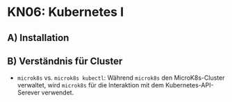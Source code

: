 # KN06: Kubernetes I

## A) Installation

## B) Verständnis für Cluster

- `microk8s` vs. `microk8s kubectl`:
	Während `microk8s` den MicroK8s-Cluster verwaltet, wird `microk8s` für die Interaktion mit dem Kubernetes-API-Serever verwendet.